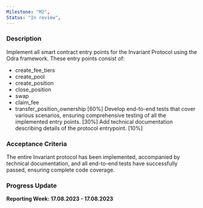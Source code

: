 ```yaml
---
Milestone: "M2",
Status: "In review",
---
```

<!--lang:en--> 
### Description

Implement all smart contract entry points for the Invariant Protocol using the Odra framework. These entry points consist of:
- create_fee_tiers
- create_pool
- create_position
- close_position
- swap
- claim_fee
- transfer_position_ownership
[60%]
Develop end-to-end tests that cover various scenarios, ensuring comprehensive testing of all the implemented entry points. [30%]
Add technical documentation describing details of the protocol entrypoint. [10%]


### Acceptance Criteria

The entire Invariant protocol has been implemented, accompanied by technical documentation, and all end-to-end tests have successfully passed, ensuring complete code coverage.

### Progress Update

**Reporting Week: 17.08.2023 - 17.08.2023**